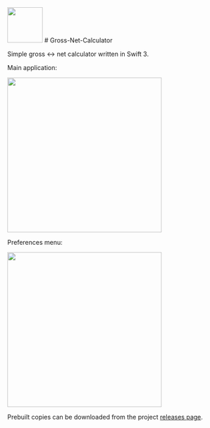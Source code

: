 <img src="http://i.imgur.com/9vCIZGF.png" width="80px" />
# Gross-Net-Calculator

Simple gross :left_right_arrow: net calculator written in Swift 3.

Main application:

<img src="http://i.imgur.com/IaFKgPN.jpg" width="350px" />

Preferences menu: 

<img src="http://i.imgur.com/nZNJ8Rx.jpg" width="350px" />

Prebuilt copies can be downloaded from the project [releases page](https://github.com/balazs630/Gross-Net-Calculator/releases).
